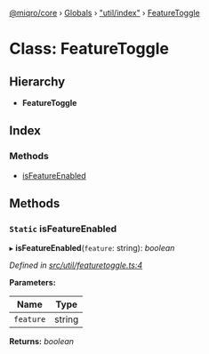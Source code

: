 [@miqro/core](../README.md) › [Globals](../globals.md) › ["util/index"](../modules/_util_index_.md) › [FeatureToggle](_util_index_.featuretoggle.md)

# Class: FeatureToggle

## Hierarchy

* **FeatureToggle**

## Index

### Methods

* [isFeatureEnabled](_util_index_.featuretoggle.md#static-isfeatureenabled)

## Methods

### `Static` isFeatureEnabled

▸ **isFeatureEnabled**(`feature`: string): *boolean*

*Defined in [src/util/featuretoggle.ts:4](https://github.com/claukers/miqro-core/blob/01b49b2/src/util/featuretoggle.ts#L4)*

**Parameters:**

Name | Type |
------ | ------ |
`feature` | string |

**Returns:** *boolean*
